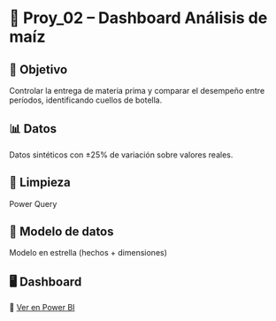 # 🌽 Proy_02 – Dashboard Análisis de maíz

## 🎯 Objetivo
Controlar la entrega de materia prima y comparar el desempeño entre períodos, identificando cuellos de botella.

## 📊 Datos
Datos sintéticos con ±25% de variación sobre valores reales.

## 🧹 Limpieza
Power Query

## 🧠 Modelo de datos
Modelo en estrella (hechos + dimensiones)

## 🖥️ Dashboard
🔗 [Ver en Power BI](https://app.powerbi.com/view?r=eyJrIjoiYWRmZDFhNjQtMjIwZS00YzY2LWExZWItMjBlMGUyZTdmYWI3IiwidCI6IjkxZjVjYjg5LTUyZmUtNDdhYi05MDVmLTRlMzU4ODZmNWE1NyIsImMiOjR9)

